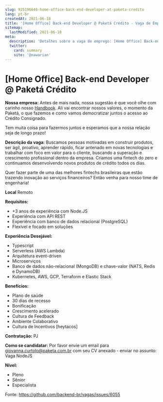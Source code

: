 ```yaml
---
slug: 925196646-home-office-back-end-developer-at-paketa-credito
lang: pt-br
createdAt: 2021-06-18
title: '[Home Office] Back-end Developer @ Paketá Crédito - Vaga de Emprego'
sitemap:
  lastModified: 2021-06-18
meta:
  description: 'Detalhes sobre a vaga de emprego: [Home Office] Back-end Developer @ Paketá Crédito'
  twitter:
    card: summary
    site: '@nawarian'
---
```


# [Home Office] Back-end Developer @ Paketá Crédito

**Nossa empresa:**
Antes de mais nada, nossa sugestão é que você olhe com carinho nosso [Handbook](https://handbook.paketa.com.br). Ali vai encontrar nossos valores, o momento da Paketá, o que fazemos e como vamos democratizar juntos o acesso ao Crédito Consignado.

Tem muita coisa para fazermos juntos e esperamos que a nossa relação seja de longo prazo!

**Descrição da vaga:**
Buscamos pessoas motivadas em construir produtos, ser ágil, proativo, aprender rápido, ficar antenado em novas tecnologias e trabalhar com foco em valor para o cliente, buscando a superação e crescimento profissional dentro da empresa. Criamos uma fintech do zero e continuamos desenvolvendo novos produtos de crédito todos os dias.

Quer fazer parte de uma das melhores fintechs brasileiras que estão trazendo inovação ao serviços financeiros? Então venha para nosso time de engenharia!

**Local**
Remoto

**Requisitos:**
- +3 anos de experiência com Node.JS
- Experiência com API REST
- Experiência com banco de dados relacional (PostgreSQL)
- Flexível e focado em soluções

**Experiência Desejável:**
- Typescript
- Serverless (AWS Lambda)
- Arquitetura event-driven
- Microserviços
- Banco de dados não-relacional (MongoDB) e chave-valor (NATS, Redis e DynamoDB)
- Kubernetes, AWS, GCP, Terraform e Elastic Stack


**Benefícios:**
- Plano de saúde
- 30 dias de recesso 
- Bonificação
- Crescimento acelerado
- Cultura de Feedback 
- Ambiente Colaborativo
- Cultura de Incentivos [heytacos]


**Contratação:**
PJ 

**Como se candidatar:**
Por favor envie um email para giovanna.curtolo@paketa.com.br com seu CV anexado - enviar no assunto: Vaga NodeJS

**Nível:**
- Pleno
- Sênior
- Especialista




Fonte: https://github.com/backend-br/vagas/issues/6055